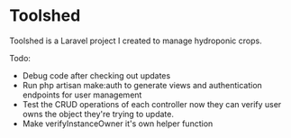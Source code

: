 # Toolshed
Toolshed is a Laravel project I created to manage hydroponic crops. 

Todo:
- Debug code after checking out updates
- Run php artisan make:auth to generate views and authentication endpoints for user management
- Test the CRUD operations of each controller now they can verify user owns the object they're trying to update. 
- Make verifyInstanceOwner it's own helper function


